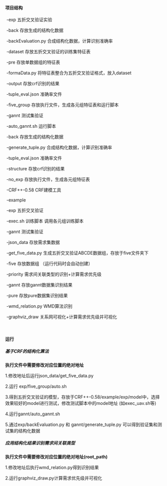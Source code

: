 #### 项目结构

​	-exp 五折交叉验证实验

​		-back 存放生成的结构化数据

​		-backEvaluation.py 合成结构化数据，计算识别准确率

​		-dataset 存放五折交叉验证的训练集特征表

​		-pre 存放单数据组的特征表

​		-formaData.py 将特征表整合为五折交叉验证格式，放入dataset

​		-output 存放crf识别的结果

​		-tuple_eval.json 准确率文件

​		-five_group 存放执行文件，生成各元组特征表和运行脚本

​	-gannt 测试集验证

​		-auto_gannt.sh 运行脚本

​		-back 存放生成的结构化数据

​		-generate_tuple.py 合成结构化数据，计算识别准确率

​		-tuple_eval.json 准确率文件

​		-structure 存放crf识别的结果

​		-no_exp 存放执行文件，生成各元组特征表

​	-CRF++-0.58 CRF建模工具

​		-example

​			-exp 五折交叉验证

​				-exec.sh 训练脚本 调用各元组训练脚本

​			-gannt 测试集验证

​	-json_data 存放需求集数据

​		-get_five_data.py 生成五折交叉验证ABCDE数据组，存放于five文件夹下

​		-five 存放数据组 （运行代码时会自动创建）

​	-priority 需求间关联类型的识别+计算需求优先级

​		-gannt 存放gannt数据集识别结果

​		-pure 存放pure数据集识别结果

​		-wmd_relation.py WMD算法识别

​		-graphviz_draw 关系网可视化+计算需求优先级并可视化

​		

#### 运行

##### 基于CRF的结构化算法

**执行文件中需要修改对应位置的绝对地址**

1.修改地址后运行json_data/get_five_data.py 

2.运行 exp/five_group/auto.sh

3.得到五折交叉验证的模型，存放于CRF++-0.58/example/exp/model中，选择效果较好的model进行测试，修改测试脚本中的model地址 (如exec_uav.sh等)

4.运行gannt/auto_gannt.sh

5.通过exp/backEvaluation.py 和 gannt/generate_tuple.py 可以得到验证集和测试集的结构化数据



##### 应用结构化结果识别需求间关联类型

**执行文件中需要修改对应位置的绝对地址(root_path)**

1.修改地址后执行wmd_relation.py得到识别结果

2.运行graphviz_draw.py计算需求优先级并可视化